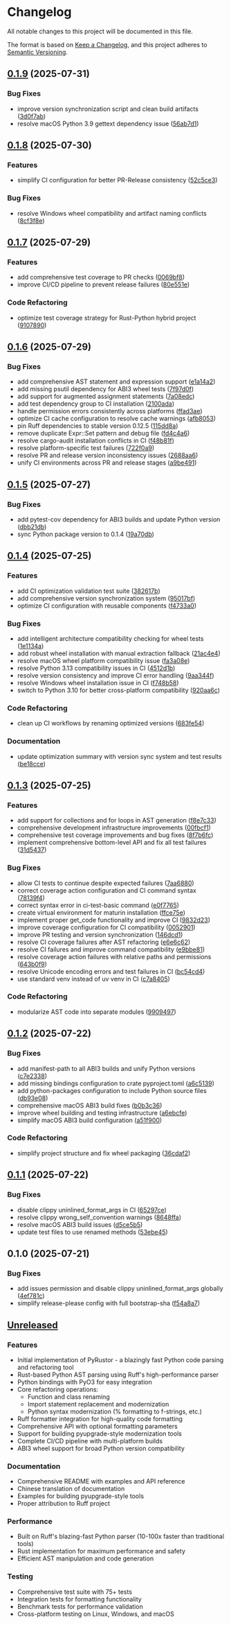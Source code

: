 # Changelog

All notable changes to this project will be documented in this file.

The format is based on [Keep a Changelog](https://keepachangelog.com/en/1.0.0/),
and this project adheres to [Semantic Versioning](https://semver.org/spec/v2.0.0.html).

## [0.1.9](https://github.com/loonghao/PyRustor/compare/pyrustor-v0.1.8...pyrustor-v0.1.9) (2025-07-31)


### Bug Fixes

* improve version synchronization script and clean build artifacts ([3d0f7ab](https://github.com/loonghao/PyRustor/commit/3d0f7ab9d6fc8575c77212e594b97adc9ca2fa8d))
* resolve macOS Python 3.9 gettext dependency issue ([56ab7d1](https://github.com/loonghao/PyRustor/commit/56ab7d162a1300751cd85add307d810caccc9cbb))

## [0.1.8](https://github.com/loonghao/PyRustor/compare/pyrustor-v0.1.7...pyrustor-v0.1.8) (2025-07-30)


### Features

* simplify CI configuration for better PR-Release consistency ([52c5ce3](https://github.com/loonghao/PyRustor/commit/52c5ce3f8e4f4919eae7d3e2dcf82239dc23f14c))


### Bug Fixes

* resolve Windows wheel compatibility and artifact naming conflicts ([8cf3f8e](https://github.com/loonghao/PyRustor/commit/8cf3f8eeddd6d308b910557eb9566418bf139495))

## [0.1.7](https://github.com/loonghao/PyRustor/compare/pyrustor-v0.1.6...pyrustor-v0.1.7) (2025-07-29)


### Features

* add comprehensive test coverage to PR checks ([0069bf8](https://github.com/loonghao/PyRustor/commit/0069bf86e3113f76e56a5b999ab65967573c509b))
* improve CI/CD pipeline to prevent release failures ([80e551e](https://github.com/loonghao/PyRustor/commit/80e551ed974e0c7b6df16b9391e817c10a02c63f))


### Code Refactoring

* optimize test coverage strategy for Rust-Python hybrid project ([9107890](https://github.com/loonghao/PyRustor/commit/91078908461a96a476e747e9f2ecf5e6aaf2864b))

## [0.1.6](https://github.com/loonghao/PyRustor/compare/pyrustor-v0.1.5...pyrustor-v0.1.6) (2025-07-29)


### Bug Fixes

* add comprehensive AST statement and expression support ([e1a14a2](https://github.com/loonghao/PyRustor/commit/e1a14a223844ade80c65cb82d045156ffe10c8ab))
* add missing psutil dependency for ABI3 wheel tests ([7f97d0f](https://github.com/loonghao/PyRustor/commit/7f97d0feaccc7b9a4b78fea831256134be6346c9))
* add support for augmented assignment statements ([7a08edc](https://github.com/loonghao/PyRustor/commit/7a08edcc18693fcea809e072c64784832de69154))
* add test dependency group to CI installation ([2100ada](https://github.com/loonghao/PyRustor/commit/2100ada17a4101271a4d67f0918e69f6467a1d16))
* handle permission errors consistently across platforms ([ffad3ae](https://github.com/loonghao/PyRustor/commit/ffad3aeeb65341db30fe66faa720423d0e3aacb5))
* optimize CI cache configuration to resolve cache warnings ([afb8053](https://github.com/loonghao/PyRustor/commit/afb80535323f3892cb76c5cacfaa5c952e367c11))
* pin Ruff dependencies to stable version 0.12.5 ([115dd8a](https://github.com/loonghao/PyRustor/commit/115dd8ad7be43404b5590b1a77cbcdc15f028ab9))
* remove duplicate Expr::Set pattern and debug file ([fd4c4a6](https://github.com/loonghao/PyRustor/commit/fd4c4a6c0f490e39c2a50962d52eca012f2a98d9))
* resolve cargo-audit installation conflicts in CI ([f48b81f](https://github.com/loonghao/PyRustor/commit/f48b81fe57d4a633ea4341e096ac7ad6374baeb8))
* resolve platform-specific test failures ([722f0a9](https://github.com/loonghao/PyRustor/commit/722f0a94ac34e8591a88b5088fa80382c8cac7fd))
* resolve PR and release version inconsistency issues ([2688aa6](https://github.com/loonghao/PyRustor/commit/2688aa6804e535288b812499ca42de70f5de6423))
* unify CI environments across PR and release stages ([a9be491](https://github.com/loonghao/PyRustor/commit/a9be4910fb6b8d84f301a801cb500850058b2fa2))

## [0.1.5](https://github.com/loonghao/PyRustor/compare/pyrustor-v0.1.4...pyrustor-v0.1.5) (2025-07-27)


### Bug Fixes

* add pytest-cov dependency for ABI3 builds and update Python version ([dbb21db](https://github.com/loonghao/PyRustor/commit/dbb21db39e4aea895129c3464b6503f53790da76))
* sync Python package version to 0.1.4 ([19a70db](https://github.com/loonghao/PyRustor/commit/19a70db02c59da1dc9484f924a7480f8b6604fb6))

## [0.1.4](https://github.com/loonghao/PyRustor/compare/pyrustor-v0.1.3...pyrustor-v0.1.4) (2025-07-25)


### Features

* add CI optimization validation test suite ([382617b](https://github.com/loonghao/PyRustor/commit/382617b64e365703fcd7bfc05d89dcea55031b94))
* add comprehensive version synchronization system ([95017bf](https://github.com/loonghao/PyRustor/commit/95017bffbd257401fc94be379f8ea7f42fc9be2f))
* optimize CI configuration with reusable components ([f4733a0](https://github.com/loonghao/PyRustor/commit/f4733a062a783b0d8c08239099c34dcd833267a9))


### Bug Fixes

* add intelligent architecture compatibility checking for wheel tests ([1e1134a](https://github.com/loonghao/PyRustor/commit/1e1134a12b15b5e7e900ec9b3f6478b5dccb02b0))
* add robust wheel installation with manual extraction fallback ([21ac4e4](https://github.com/loonghao/PyRustor/commit/21ac4e4db3f15a44a8c8abd6e01e96a56b9ca96e))
* resolve macOS wheel platform compatibility issue ([fa3a08e](https://github.com/loonghao/PyRustor/commit/fa3a08e614a9b2620255026ad22e9315ff62dd9c))
* resolve Python 3.13 compatibility issues in CI ([4512d1b](https://github.com/loonghao/PyRustor/commit/4512d1b9f956247e3546874d5624503e5234f57c))
* resolve version consistency and improve CI error handling ([9aa344f](https://github.com/loonghao/PyRustor/commit/9aa344f216c6f314bea14112b330d9326efae6fe))
* resolve Windows wheel installation issue in CI ([f748b58](https://github.com/loonghao/PyRustor/commit/f748b58e4cfb677ac382b455de93b29ed1ca90b2))
* switch to Python 3.10 for better cross-platform compatibility ([920aa6c](https://github.com/loonghao/PyRustor/commit/920aa6c86c19fa18606322edeaeace3fed4ea3b3))


### Code Refactoring

* clean up CI workflows by renaming optimized versions ([683fe54](https://github.com/loonghao/PyRustor/commit/683fe549af9f3d55dd0f9df64b5683a4d9426d2f))


### Documentation

* update optimization summary with version sync system and test results ([be18cce](https://github.com/loonghao/PyRustor/commit/be18cce286657f69613c5795ac815f2799cceee3))

## [0.1.3](https://github.com/loonghao/PyRustor/compare/pyrustor-v0.1.2...pyrustor-v0.1.3) (2025-07-25)


### Features

* add support for collections and for loops in AST generation ([f8e7c33](https://github.com/loonghao/PyRustor/commit/f8e7c336a25315bbead193eed00e260880c61e4e))
* comprehensive development infrastructure improvements ([00fbcf1](https://github.com/loonghao/PyRustor/commit/00fbcf1310fea4fb43f23b6922a70ca5b186a827))
* comprehensive test coverage improvements and bug fixes ([8f7b6fc](https://github.com/loonghao/PyRustor/commit/8f7b6fc2f93ad64ac9d404b1f6968d6476322ea3))
* implement comprehensive bottom-level API and fix all test failures ([31d5437](https://github.com/loonghao/PyRustor/commit/31d5437b5459832e58ffdde6d357af623c91d497))


### Bug Fixes

* allow CI tests to continue despite expected failures ([7aa6880](https://github.com/loonghao/PyRustor/commit/7aa68803cce0a3eddf1fdc6b28cca08fe62dee3d))
* correct coverage action configuration and CI command syntax ([78139f4](https://github.com/loonghao/PyRustor/commit/78139f4e9d511a0477703fbf6d6d9d8931a0b6bd))
* correct syntax error in ci-test-basic command ([e0f7765](https://github.com/loonghao/PyRustor/commit/e0f77653d652e1e86a927433670e934ce8cd1ca6))
* create virtual environment for maturin installation ([ffce75e](https://github.com/loonghao/PyRustor/commit/ffce75eaf84469f0919b3a00bfa0a9c00640c10d))
* implement proper get_code functionality and improve CI ([9832d23](https://github.com/loonghao/PyRustor/commit/9832d23f4bbae86d9f77b1fd7a22960e6ff5751e))
* improve coverage configuration for CI compatibility ([0052901](https://github.com/loonghao/PyRustor/commit/0052901cba1ec1663b23a524ce39e05a5c07337f))
* improve PR testing and version synchronization ([146dcd1](https://github.com/loonghao/PyRustor/commit/146dcd11100530a35ec87f3ec8624aaf5eba4a5b))
* resolve CI coverage failures after AST refactoring ([e6e6c62](https://github.com/loonghao/PyRustor/commit/e6e6c62bc5e95b3fbfb3d81399b128533a88bbc3))
* resolve CI failures and improve command compatibility ([e9bbe81](https://github.com/loonghao/PyRustor/commit/e9bbe81bd700a78d8a317b926881451a281bdba9))
* resolve coverage action failures with relative paths and permissions ([643b0f9](https://github.com/loonghao/PyRustor/commit/643b0f98af1e0479a8109a384702405c6c724eb7))
* resolve Unicode encoding errors and test failures in CI ([bc54cd4](https://github.com/loonghao/PyRustor/commit/bc54cd4ae5cd0c2d000033c3959504513b919695))
* use standard venv instead of uv venv in CI ([c7a8405](https://github.com/loonghao/PyRustor/commit/c7a840545c9f0508c388b248c4b9c2046e7ee874))


### Code Refactoring

* modularize AST code into separate modules ([9909497](https://github.com/loonghao/PyRustor/commit/99094975409149e2b8c93cede9cc56aad3dab1c0))

## [0.1.2](https://github.com/loonghao/PyRustor/compare/pyrustor-v0.1.1...pyrustor-v0.1.2) (2025-07-22)


### Bug Fixes

* add manifest-path to all ABI3 builds and unify Python versions ([c7e2338](https://github.com/loonghao/PyRustor/commit/c7e23387cf4a68331339ec2839b766c4a37c05c5))
* add missing bindings configuration to crate pyproject.toml ([a6c5139](https://github.com/loonghao/PyRustor/commit/a6c51397f8ee14f88158e0a63e90e8802156a333))
* add python-packages configuration to include Python source files ([db93e08](https://github.com/loonghao/PyRustor/commit/db93e08e74d726c87aa427f371a9c89b4edb8ce3))
* comprehensive macOS ABI3 build fixes ([b0b3c36](https://github.com/loonghao/PyRustor/commit/b0b3c3683b1baea391ae918e504be5920e91cd4c))
* improve wheel building and testing infrastructure ([a6ebcfe](https://github.com/loonghao/PyRustor/commit/a6ebcfe0ab605ee1f82c8ae076cc0e589c7a0ced))
* simplify macOS ABI3 build configuration ([a51f900](https://github.com/loonghao/PyRustor/commit/a51f900dc9a56ae97e0b69d7698992b851ab57e5))


### Code Refactoring

* simplify project structure and fix wheel packaging ([36cdaf2](https://github.com/loonghao/PyRustor/commit/36cdaf22a8a4224f2ffc246a2a3fe16e9c0e1924))

## [0.1.1](https://github.com/loonghao/PyRustor/compare/pyrustor-v0.1.0...pyrustor-v0.1.1) (2025-07-22)


### Bug Fixes

* disable clippy uninlined_format_args in CI ([65297ce](https://github.com/loonghao/PyRustor/commit/65297cef99c642980c0e35bcb7fc40e8b7ff4079))
* resolve clippy wrong_self_convention warnings ([8648ffa](https://github.com/loonghao/PyRustor/commit/8648ffac729953542f05174ee16dc71dfabbfae5))
* resolve macOS ABI3 build issues ([d5ce5b5](https://github.com/loonghao/PyRustor/commit/d5ce5b5daeddfc29fd8c39b86e20b40af0910246))
* update test files to use renamed methods ([53ebe45](https://github.com/loonghao/PyRustor/commit/53ebe45192a71486ff88d0ee202baec083f4b528))

## 0.1.0 (2025-07-21)


### Bug Fixes

* add issues permission and disable clippy uninlined_format_args globally ([4ef781c](https://github.com/loonghao/PyRustor/commit/4ef781c60b1f77ca8848f6aeb1739fc68d22f669))
* simplify release-please config with full bootstrap-sha ([f54a8a7](https://github.com/loonghao/PyRustor/commit/f54a8a780b5772c36d8c8307ce36019f036c66b3))

## [Unreleased]

### Features

- Initial implementation of PyRustor - a blazingly fast Python code parsing and refactoring tool
- Rust-based Python AST parsing using Ruff's high-performance parser
- Python bindings with PyO3 for easy integration
- Core refactoring operations:
  - Function and class renaming
  - Import statement replacement and modernization
  - Python syntax modernization (% formatting to f-strings, etc.)
- Ruff formatter integration for high-quality code formatting
- Comprehensive API with optional formatting parameters
- Support for building pyupgrade-style modernization tools
- Complete CI/CD pipeline with multi-platform builds
- ABI3 wheel support for broad Python version compatibility

### Documentation

- Comprehensive README with examples and API reference
- Chinese translation of documentation
- Examples for building pyupgrade-style tools
- Proper attribution to Ruff project

### Performance

- Built on Ruff's blazing-fast Python parser (10-100x faster than traditional tools)
- Rust implementation for maximum performance and safety
- Efficient AST manipulation and code generation

### Testing

- Comprehensive test suite with 75+ tests
- Integration tests for formatting functionality
- Benchmark tests for performance validation
- Cross-platform testing on Linux, Windows, and macOS

[Unreleased]: https://github.com/loonghao/PyRustor/compare/HEAD

